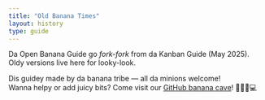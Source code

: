 ```yaml
---
title: "Old Banana Times"
layout: history
type: guide
---
```


Da Open Banana Guide go _fork-fork_ from da Kanban Guide (May 2025).  
Oldy versions live here for looky-look.

Dis guidey made by da banana tribe — all da minions welcome!  
Wanna helpy or add juicy bits? Come visit our [GitHub banana cave](https://github.com/KanbanGuides/KanbanGuides)! 🍌👷‍♂️💻

